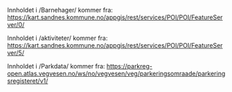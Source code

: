 
Innholdet i /Barnehager/ kommer fra:  https://kart.sandnes.kommune.no/appgis/rest/services/POI/POI/FeatureServer/0/

Innholdet i /aktiviteter/ kommer fra: https://kart.sandnes.kommune.no/appgis/rest/services/POI/POI/FeatureServer/5/

Innholdet i /Parkdata/ kommer fra: https://parkreg-open.atlas.vegvesen.no/ws/no/vegvesen/veg/parkeringsomraade/parkeringsregisteret/v1/
